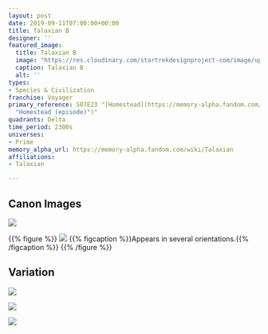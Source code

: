 ```yaml
---
layout: post
date: 2019-09-11T07:00:00+00:00
title: Talaxian B
designer: ''
featured_image:
  title: Talaxian B
  image: "https://res.cloudinary.com/startrekdesignproject-com/image/upload/v1568236487/TalaxianD.png"
  caption: Talaxian B
  alt: ''
types:
- Species & Civilization
franchise: Voyager
primary_reference: S07E23 "[Homestead](https://memory-alpha.fandom.com/wiki/Homestead
  "Homestead (episode)")"
quadrants: Delta
time_period: 2300s
universes:
- Prime
memory_alpha_url: https://memory-alpha.fandom.com/wiki/Talaxian
affiliations:
- Talaxian

---
```

## Canon Images

![](https://res.cloudinary.com/startrekdesignproject-com/image/upload/v1568236488/Talaxian-logo_-Homestead-_21.jpg)

{{% figure %}}
![](https://res.cloudinary.com/startrekdesignproject-com/image/upload/v1568236487/Talaxian-logo_-Homestead-_20.jpg) {{% figcaption %}}Appears in several orientations.{{% /figcaption %}} {{% /figure %}}

## Variation

![](https://res.cloudinary.com/startrekdesignproject-com/image/upload/v1568236488/Talaxian-logo_-Investigations-_4.jpg)

![](https://res.cloudinary.com/startrekdesignproject-com/image/upload/v1568236488/Talaxian-logo_-The-chute-_4.jpg)

![](https://res.cloudinary.com/startrekdesignproject-com/image/upload/v1568236488/Talaxian-logo_-Homestead-_17.jpg)